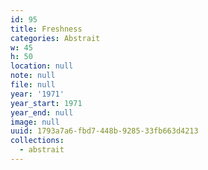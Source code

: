 ```yaml
---
id: 95
title: Freshness
categories: Abstrait
w: 45
h: 50
location: null
note: null
file: null
year: '1971'
year_start: 1971
year_end: null
image: null
uuid: 1793a7a6-fbd7-448b-9285-33fb663d4213
collections:
  - abstrait
---
```


